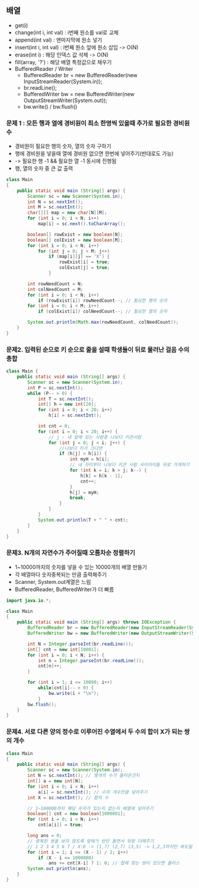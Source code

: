 ## 배열
- get(i) 
- change(int i, int val) : i번째 원소를 val로 교체
- append(int val) : 맨마지막에 원소 넣기
- insert(int i, int val) : i번째 원소 앞에 원소 삽입 -> O(N)
- erase(int i) : 해당 인덱스 값 삭제 -> O(N)
- fill(array, '?') : 해당 배열 특정값으로 채우기
- BufferedReader / Writer
  - BufferedReader br = new BufferedReader(new InputStreamReader(System.in));
  - br.readLine();
  - BufferedWriter bw = new BufferedWriter(new OutputStreamWriter(System.out));
  - bw.write() / bw.flush()

### 문제 1 : 모든 행과 열에 경비원이 최소 한명씩 있을때 추가로 필요한 경비원 수
- 경비원이 필요한 행의 숫자, 열의 숫자 구하기
- 행에 경비원을 넣을때 열에 경비원 없으면 한번에 넣어주기(반대로도 가능)
- -> 필요한 행 -1 && 필요한 열 -1 동시에 진행됨
- 행, 열의 숫자 중 큰 값 출력
```java
class Main
{
    public static void main (String[] args) {
        Scanner sc = new Scanner(System.in);
        int N = sc.nextInt();
        int M = sc.nextInt();
        char[][] map = new char[N][M];
        for (int i = 0; i < N; i++)
            map[i] = sc.next().toCharArray();

        boolean[] rowExist = new boolean[N];
        boolean[] colExist = new boolean[M];
        for (int i = 0; i < N; i++)
            for (int j = 0; j < M; j++)
                if (map[i][j] == 'X') {
                    rowExist[i] = true;
                    colExist[j] = true;
                }

        int rowNeedCount = N;
        int colNeedCount = M;
        for (int i = 0; i < N; i++)
            if (rowExist[i]) rowNeedCount--; // 필요한 행의 숫자
        for (int i = 0; i < M; i++)
            if (colExist[i]) colNeedCount--; // 필요한 열의 숫자

        System.out.println(Math.max(rowNeedCount, colNeedCount));
    }
} 
```

### 문제2. 입력된 순으로 키 순으로 줄을 설때 학생들이 뒤로 물러난 걸음 수의 총합
```java
class Main {
    public static void main (String[] args) {
        Scanner sc = new Scanner(System.in);
        int P = sc.nextInt();
        while (P-- > 0) {
            int T = sc.nextInt();
            int[] h = new int[20];
            for (int i = 0; i < 20; i++)
                h[i] = sc.nextInt();

            int cnt = 0;
            for (int i = 0; i < 20; i++) {
                // j : 내 앞에 있는 사람중 나보다 키큰사람
                for (int j = 0; j < i; j++) {
                    //나보다 키가 크다면
                    if (h[j] > h[i]) {
                        int myH = h[i];
                        // 내 자리부터 나보다 키큰 사람 사이아이들 뒤로 가게하기
                        for (int k = i; k > j; k--) {
                            h[k] = h[k - 1];
                            cnt++;
                        }
                        h[j] = myH;
                        break;
                    }
                }
            }
            System.out.println(T + " " + cnt);
        }
    }
}
```

### 문제3. N개의 자연수가 주어질때 오름차순 정렬하기
- 1~10000까지의 숫자를 넣을 수 있는 10000개의 배열 만들기
- 각 배열마다 숫자중복되는 만큼 출력해주기
- Scanner, System.out계열은 느림
- BufferedReader, BufferedWriter가 더 빠름
```java
import java.io.*;

class Main
{
    public static void main (String[] args) throws IOException {
        BufferedReader br = new BufferedReader(new InputStreamReader(System.in));
        BufferedWriter bw = new BufferedWriter(new OutputStreamWriter(System.out));

        int N = Integer.parseInt(br.readLine());
        int[] cnt = new int[10001];
        for (int i = 0; i < N; i++) {
            int n = Integer.parseInt(br.readLine());
            cnt[n]++;
        }

        for (int i = 1; i <= 10000; i++)
            while(cnt[i]-- > 0) {
                bw.write(i + "\n");
            }
        bw.flush();
    }
}
```

### 문제4. 서로 다른 양의 정수로 이루어진 수열에서 두 수의 합이 X가 되는 쌍의 개수
```java
class Main
{
    public static void main (String[] args) {
        Scanner sc = new Scanner(System.in);
        int N = sc.nextInt(); // 몇개의 수가 들어온건지
        int[] a = new int[N];
        for (int i = 0; i < N; i++)
            a[i] = sc.nextInt(); // 수의 개수만큼 넣어주기
        int X = sc.nextInt(); // 합의 수

        // 1~100000까지 해당 숫자가 있는지 없는지 배열에 넣어주기
        boolean[] cnt = new boolean[1000001]; 
        for (int i = 0; i < N; i++)
            cnt[a[i]] = true;

        long ans = 0;
        // 중복된 쌍을 보지 않도록 앞에거 반만 돌면서 뒤랑 더해주기
        // 1 2 3 4 5 6 7 / X:8 -> (1,7) (2,7) (3,5) -> 1,2,3까지만 봐도됨
        for (int i = 1; i <= (X - 1) / 2; i++)
            if (X - i <= 1000000)
                ans += cnt[X-i] ? 1: 0; // 합에 맞는 쌍이 있으면 플러스
        System.out.println(ans);
    }
}
```